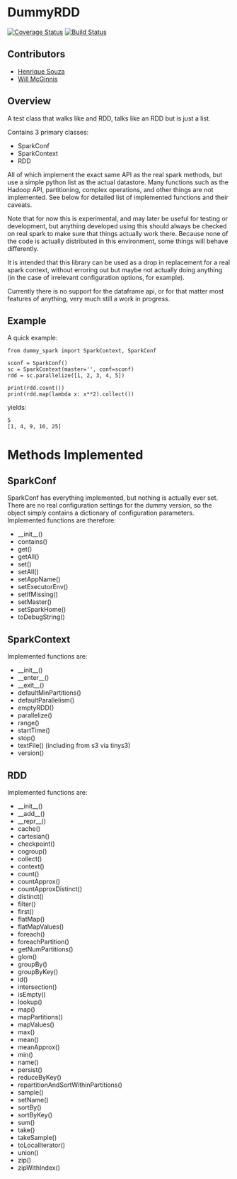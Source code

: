 DummyRDD
========

[![Coverage Status](https://coveralls.io/repos/github/wdm0006/DummyRDD/badge.svg?branch=master)](https://coveralls.io/github/wdm0006/DummyRDD?branch=master)
[![Build Status](https://travis-ci.org/wdm0006/DummyRDD.svg?branch=master)](https://travis-ci.org/wdm0006/DummyRDD)

Contributors
------------

 * [Henrique Souza](https://github.com/htssouza)
 * [Will McGinnis](https://gitbhub.com/wdm0006)
 
Overview
--------

A test class that walks like and RDD, talks like an RDD but is just a list.

Contains 3 primary classes:

 * SparkConf
 * SparkContext
 * RDD
 
All of which implement the exact same API as the real spark methods, but use a simple
python list as the actual datastore.  Many functions such as the Hadoop API, partitioning, complex
operations, and other things are not implemented.  See below for detailed list of implemented functions and
their caveats. 

Note that for now this is experimental, and may later be useful for testing or development, but anything
developed using this should always be checked on real spark to make sure that things actually work there. Because
none of the code is actually distributed in this environment, some things will behave differently.

It is intended that this library can be used as a drop in replacement for a real spark context, without erroring out
but maybe not actually doing anything (in the case of irrelevant configuration options, for example).

Currently there is no support for the dataframe api, or for that matter most features of anything, very much
still a work in progress.

Example
-------

A quick example:

    from dummy_spark import SparkContext, SparkConf
    
    sconf = SparkConf()
    sc = SparkContext(master='', conf=sconf)
    rdd = sc.parallelize([1, 2, 3, 4, 5])
    
    print(rdd.count())
    print(rdd.map(lambda x: x**2).collect())
   
yields:
    
    5
    [1, 4, 9, 16, 25]


Methods Implemented
===================

SparkConf
---------

SparkConf has everything implemented, but nothing is actually ever set.  There are no real configuration settings for 
the dummy version, so the object simply contains a dictionary of configuration parameters. Implemented functions are therefore:

 * \_\_init\_\_()
 * contains()
 * get()
 * getAll()
 * set()
 * setAll()
 * setAppName()
 * setExecutorEnv()
 * setIfMissing()
 * setMaster()
 * setSparkHome()
 * toDebugString()

SparkContext
------------

Implemented functions are:

 * \_\_init\_\_()
 * \_\_enter\_\_()
 * \_\_exit\_\_()
 * defaultMinPartitions()
 * defaultParallelism()
 * emptyRDD()
 * parallelize()
 * range()
 * startTime()
 * stop()
 * textFile() (including from s3 via tinys3)
 * version()

RDD
---

Implemented functions are:

 * \_\_init\_\_()
 * \_\_add\_\_()
 * \_\_repr\_\_()
 * cache()
 * cartesian()
 * checkpoint()
 * cogroup()
 * collect()
 * context()
 * count()
 * countApprox()
 * countApproxDistinct()
 * distinct()
 * filter()
 * first()
 * flatMap()
 * flatMapValues()
 * foreach()
 * foreachPartition()
 * getNumPartitions()
 * glom()
 * groupBy()
 * groupByKey()
 * id()
 * intersection()
 * isEmpty()
 * lookup()
 * map()
 * mapPartitions()
 * mapValues()
 * max()
 * mean()
 * meanApprox()
 * min()
 * name()
 * persist()
 * reduceByKey()
 * repartitionAndSortWithinPartitions()
 * sample()
 * setName()
 * sortBy()
 * sortByKey()
 * sum()
 * take()
 * takeSample()
 * toLocalIterator()
 * union()
 * zip()
 * zipWithIndex()
